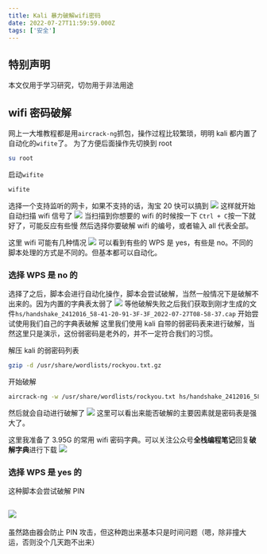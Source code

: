 ```yaml
---
title: Kali 暴力破解wifi密码
date: 2022-07-27T11:59:59.000Z
tags: ['安全']
---
```

  
## 特别声明

本文仅用于学习研究，切勿用于非法用途

## wifi 密码破解

网上一大堆教程都是用`aircrack-ng`抓包，操作过程比较繁琐，明明 kali 都内置了自动化的`wifite`了。
为了方便后面操作先切换到 root

```bash
su root
```

启动`wifite`

```bash
wifite
```

选择一个支持监听的网卡，如果不支持的话，淘宝 20 快可以搞到
![](images/FpAiq4xoGzdtKzwjRlZn9KTjWFgw.png)
这样就开始自动扫描 wifi 信号了
![](images/FvgL7wxqOdGCQ3bMs1O-AwvPGUVG.png)
当扫描到你想要的 wifi 的时候按一下 `Ctrl + C`按一下就好了，可能反应有些慢
然后选择你要破解 wifi 的编号，或者输入 all 代表全部。

这里 wifi 可能有几种情况
![](images/Fq3l0jI8FMddDZmiUtteJ4ac5EZf.png)
可以看到有些的 WPS 是 yes，有些是 no。不同的脚本处理的方式是不同的。但基本都可以自动化。

### 选择 WPS 是 no 的

选择了之后，脚本会进行自动化操作，脚本会尝试破解，当然一般情况下是破解不出来的。因为内置的字典表太弱了
![](images/FjrYqYE0T4q7yP9Ehld6fLEVuas-.png)
等他破解失败之后我们获取到刚才生成的文件`hs/handshake_2412016_58-41-20-91-3F-3F_2022-07-27T08-58-37.cap`
开始尝试使用我们自己的字典表破解
这里我们使用 kali 自带的弱密码表来进行破解，当然这里只是演示，这份弱密码是老外的，并不一定符合我们的习惯。

解压 kali 的弱密码列表

```bash
gzip -d /usr/share/wordlists/rockyou.txt.gz
```

开始破解

```bash
aircrack-ng -w /usr/share/wordlists/rockyou.txt hs/handshake_2412016_58-41-20-91-3F-3F_2022-07-27T08-58-37.cap
```

然后就会自动进行破解了
![](images/FtZNqnNoKXuj-fauYCQgEs7-va7m.png)
这里可以看出来能否破解的主要因素就是密码表是强大了。

这里我准备了 3.95G 的常用 wifi 密码字典。可以关注公众号**全栈编程笔记**回复**破解字典**进行下载
![](images/FrTOKQdfmbRlz1690-KDs2wa70M7.png)

### 选择 WPS 是 yes 的

这种脚本会尝试破解 PIN

## ![](images/FlGiuGgy2-DkzHxyOLv_ApMFa06i.png)

虽然路由器会防止 PIN 攻击，但这种跑出来基本只是时间问题（嗯，除非撞大运，否则没个几天跑不出来）